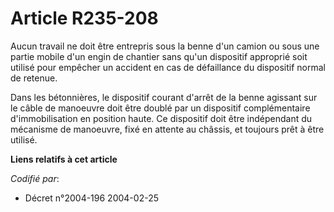 # Article R235-208

Aucun travail ne doit être entrepris sous la benne d'un camion ou sous une partie mobile d'un engin de chantier sans qu'un
dispositif approprié soit utilisé pour empêcher un accident en cas de défaillance du dispositif normal de retenue.

Dans les bétonnières, le dispositif courant d'arrêt de la benne agissant sur le câble de manoeuvre doit être doublé par un
dispositif complémentaire d'immobilisation en position haute. Ce dispositif doit être indépendant du mécanisme de manoeuvre,
fixé en attente au châssis, et toujours prêt à être utilisé.

**Liens relatifs à cet article**

_Codifié par_:

  - Décret n°2004-196 2004-02-25
